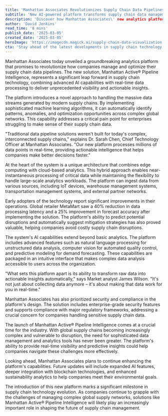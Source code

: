 ```yaml
---
title: 'Manhattan Associates Revolutionizes Supply Chain Data Pipelines with Advanced Analytics Platform'
subtitle: 'New AI-powered platform transforms supply chain data management'
description: 'Discover how Manhattan Associates\' new analytics platform is transforming supply chain data management with its revolutionary AI capabilities, offering real-time processing and predictive insights for enhanced operational efficiency and forecast accuracy.'
author: 'David Jenkins'
read_time: '8 mins'
publish_date: '2025-03-05'
created_date: '2025-03-05'
heroImage: 'https://imagecdn.magick.ai/supply-chain-data-visualization.jpg'
cta: 'Stay ahead of the latest developments in supply chain technology and data management. Follow us on LinkedIn for exclusive insights and updates on innovations that are reshaping the industry.'
---
```


Manhattan Associates today unveiled a groundbreaking analytics platform that promises to revolutionize how companies manage and optimize their supply chain data pipelines. The new solution, Manhattan Active® Pipeline Intelligence, represents a significant leap forward in supply chain technology, combining advanced AI capabilities with real-time data processing to deliver unprecedented visibility and actionable insights.

The platform introduces a novel approach to handling the massive data streams generated by modern supply chains. By implementing sophisticated machine learning algorithms, it can automatically identify patterns, anomalies, and optimization opportunities across complex global networks. This capability addresses a critical pain point for enterprises struggling to make sense of their supply chain data.

"Traditional data pipeline solutions weren't built for today's complex, interconnected supply chains," explains Dr. Sarah Chen, Chief Technology Officer at Manhattan Associates. "Our new platform processes millions of data points in real-time, providing actionable intelligence that helps companies make better decisions faster."

At the heart of the system is a unique architecture that combines edge computing with cloud-based analytics. This hybrid approach enables near-instantaneous processing of critical data while maintaining the flexibility to handle large-scale analytics workloads. The platform can ingest data from various sources, including IoT devices, warehouse management systems, transportation management systems, and external partner networks.

Early adopters of the technology report significant improvements in their operations. Global retailer MetaMart saw a 40% reduction in data processing latency and a 25% improvement in forecast accuracy after implementing the solution. The platform's ability to predict potential disruptions and automatically suggest mitigation strategies has also proved valuable, helping companies avoid costly supply chain disruptions.

The system's AI capabilities extend beyond basic analytics. The platform includes advanced features such as natural language processing for unstructured data analysis, computer vision for automated quality control, and predictive modeling for demand forecasting. These capabilities are packaged in an intuitive interface that makes complex data analysis accessible to users across the organization.

"What sets this platform apart is its ability to transform raw data into actionable insights automatically," says Market analyst James Wilson. "It's not just about collecting data anymore – it's about making that data work for you in real-time."

Manhattan Associates has also prioritized security and compliance in the platform's design. The solution includes enterprise-grade security features and supports compliance with major regulatory frameworks, addressing a crucial concern for companies handling sensitive supply chain data.

The launch of Manhattan Active® Pipeline Intelligence comes at a crucial time for the industry. With global supply chains becoming increasingly complex and vulnerable to disruption, the need for sophisticated data management and analytics tools has never been greater. The platform's ability to provide real-time visibility and predictive insights could help companies navigate these challenges more effectively.

Looking ahead, Manhattan Associates plans to continue enhancing the platform's capabilities. Future updates will include expanded AI features, deeper integration with blockchain technologies, and enhanced sustainability analytics to help companies meet their environmental goals.

The introduction of this new platform marks a significant milestone in supply chain technology evolution. As companies continue to grapple with the challenges of managing complex global supply networks, solutions like Manhattan Active® Pipeline Intelligence will likely play an increasingly important role in shaping the future of supply chain management.